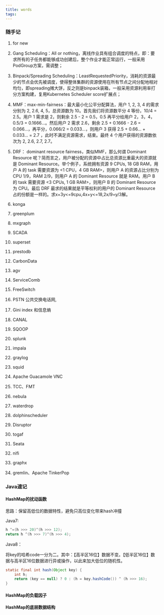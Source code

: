 ```yaml
---
title: words
tags:
---
```


### 随手记

1. for new


2. Gang Scheduling：All or nothing，离线作业具有组合调度的特点，即：要求所有的子任务都能够成功创建后，整个作业才能正常运行，一般采用PodGroup方案，需调整；
3. Binpack/Spreading Scheduling：LeastRequestedPriority，消耗的资源最少的节点会优先被调度，使得整体集群的资源使用在所有节点之间分配地相对均匀，即spreading摊大饼，反之则是binpack装箱，一般采用资源利用率打分方案构建，复用Kubernetes Scheduler score扩展点；
4. MMF：max-min-fairness：最大最小化公平分配算法，用户 1, 2, 3, 4 的需求分别为 2, 2.6, 4, 5，总资源数为 10。首先我们将资源数平分 4 等份，10/4 = 2.5。用户 1 需求是 2，则剩余 2.5 - 2 = 0.5，0.5 再平分给用户 2，3，4，0.5/3 = 0.1666…。然后用户 2 需求 2.6，剩余 2.5 + 0.1666 - 2.6 = 0.066…，再平分，0.066/2 = 0.033…，则用户 3 获得 2.5 + 0.66… + 0.033… = 2.7 ，此时不满足资源需求，结束。最终 4 个用户获得的资源数依次为 2, 2.6, 2.7, 2.7。
5. DRF： dominant resource fairness，类似MMF，那么何谓 Dominant Resource 呢？简而言之，用户被分配的资源中占比总资源比重最大的资源就是 Dominant Resource。举个例子，系统拥有资源 9 CPUs, 18 GB RAM，用户 A 的 task 需要资源为 \<1 CPU，4 GB RAM>，则用户 A 的资源占比分别为 CPU 1/9，RAM 2/9，则用户 A 的 Dominant Resource 就是 RAM。用户 B 的 task 需要资源 \<3 CPUs, 1 GB RAM>，则用户 B 的 Dominant Resource 为 CPU。最后 DRF 最求的结果就是平等权利的用户的 Dominant Resource 占的份额是一样的。求x+3y<=9cpu,4x+y<=18,2x/9=y/3解。
6. konga 
7. greenplum 
8. mxgraph 
9. SCADA
10. superset 
11. prestodb
12. CarbonData
13. agv
14. ServiceComb
15. FreeSwitch
16. PSTN  公共交换电话网,
17. Gini index 和信息熵
18. CANAL
19. SQOOP
20. splunk
21. impala
22. graylog
23. squid
24. Apache Guacamole  VNC 
25. TCC、FMT
26. nebula
27. waterdrop
28. dolphinscheduler
29. Disruptor
30. togaf
31. Seata
32. nifi
33. graphx
34. gremlin、Apache TinkerPop





### Java速记

#### HashMap的扰动函数

思路：保留高低位的数据特性，避免只高位变化带来hash冲撞<br/>

Java7:

```java
h ^=(h >>> 20)^(h >>> 12);
return h ^(h >>> 7)^(h >>> 4);
```

Java8：

将key的哈希code一分为二。其中：【高半区16位】数据不变。【低半区16位】数据与高半区16位数据进行异或操作，以此来加大低位的随机性。


```java
static final int hash(Object key) {
    int h;
    return (key == null) ? 0 : (h = key.hashCode()) ^ (h >>> 16);
}
```

#### HashMap的负载因子

#### HashMap的底层数据结构

